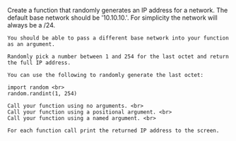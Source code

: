 Create a function that randomly generates an IP address for a network. The default base network should be '10.10.10.'. For simplicity the network will always be a /24.

    You should be able to pass a different base network into your function as an argument.

    Randomly pick a number between 1 and 254 for the last octet and return the full IP address.

    You can use the following to randomly generate the last octet:

    import random <br>
    random.randint(1, 254)

    Call your function using no arguments. <br>
    Call your function using a positional argument. <br>
    Call your function using a named argument. <br>

    For each function call print the returned IP address to the screen.
